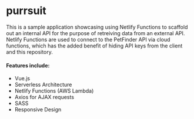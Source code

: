 # purrsuit
This is a sample application showcasing using Netlify Functions to scaffold out an internal API for the purpose of retreiving data from an external API. Netlify Functions are used to connect to the PetFinder API via cloud functions, which has the added benefit of hiding API keys from the client and this repository.

#### Features include:
* Vue.js
* Serverless Architecture
* Netlify Functions (AWS Lambda)
* Axios for AJAX requests
* SASS
* Responsive Design
